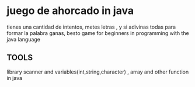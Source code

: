 # juego de ahorcado in java

tienes una cantidad de intentos, metes letras , y si adivinas todas para formar la palabra ganas, besto game for beginners in programming with the java language

## TOOLS
library scanner and variables(int,string,character) , array and other function in java 